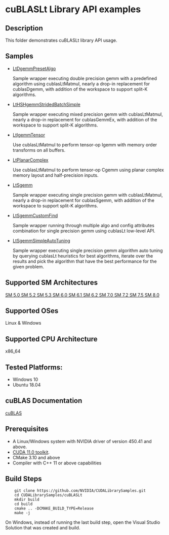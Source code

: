 # cuBLASLt Library API examples

## Description
This folder demonstrates cuBLASLt library API usage.

## Samples
- [LtDgemmPresetAlgo](LtDgemmPresetAlgo/)
    
    Sample wrapper executing double precision gemm with a predefined algorithm using cublasLtMatmul, nearly a drop-in
    replacement for cublasDgemm, with addition of the workspace to support split-K algorithms.

- [LtHSHgemmStridedBatchSimple](LtHSHgemmStridedBatchSimple/)

    Sample wrapper executing mixed precision gemm with cublasLtMatmul, nearly a drop-in replacement for cublasGemmEx,
    with addition of the workspace to support split-K algorithms.

- [LtIgemmTensor](LtIgemmTensor/)

    Use cublasLtMatmul to perform tensor-op Igemm with memory order transforms on all buffers.

- [LtPlanarComplex](LtPlanarComplex/)

    Use cublasLtMatmul to perform tensor-op Cgemm using planar complex memory layout and half-precision inputs.

- [LtSgemm](LtSgemm/)

    Sample wrapper executing single precision gemm with cublasLtMatmul, nearly a drop-in replacement for cublasSgemm,
    with addition of the workspace to support split-K algorithms.

- [LtSgemmCustomFind](LtSgemmCustomFind/)

    Sample wrapper running through multiple algo and config attributes combination for single precision gemm using cublasLt low-level API.

- [LtSgemmSimpleAutoTuning](LtSgemmSimpleAutoTuning/)

    Sample wrapper executing single precision gemm algorithm auto tuning by querying cublasLt heuristics for best algorithms,
    iterate over the results and pick the algorithm that have the best performance for the given problem.
    
## Supported SM Architectures
[SM 5.0 ](https://developer.nvidia.com/cuda-gpus)  [SM 5.2 ](https://developer.nvidia.com/cuda-gpus)  [SM 5.3 ](https://developer.nvidia.com/cuda-gpus)  [SM 6.0 ](https://developer.nvidia.com/cuda-gpus)  [SM 6.1 ](https://developer.nvidia.com/cuda-gpus)  [SM 6.2 ](https://developer.nvidia.com/cuda-gpus)  [SM 7.0 ](https://developer.nvidia.com/cuda-gpus)  [SM 7.2 ](https://developer.nvidia.com/cuda-gpus)  [SM 7.5 ](https://developer.nvidia.com/cuda-gpus)  [SM 8.0 ](https://developer.nvidia.com/cuda-gpus)

## Supported OSes
Linux & Windows

## Supported CPU Architecture
x86_64

## Tested Platforms:
 - Windows 10
 - Ubuntu 18.04

## cuBLAS Documentation
[cuBLAS](https://docs.nvidia.com/cuda/cublas/index.html)

## Prerequisites
- A Linux/Windows system with NVIDIA driver of version 450.41 and above.
- [CUDA 11.0 toolkit](https://developer.nvidia.com/cuda-downloads).
- CMake 3.10 and above
- Compiler with C++ 11 or above capabilities

## Build Steps
        git clone https://github.com/NVIDIA/CUDALibrarySamples.git
        cd CUDALibrarySamples/cuBLASLt
        mkdir build
        cd build
        cmake .. -DCMAKE_BUILD_TYPE=Release
        make -j

On Windows, instead of running the last build step, open the Visual Studio Solution that was created and build.